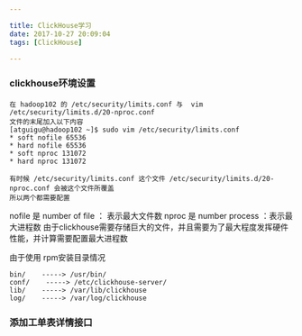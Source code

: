 ```yaml
---

title: ClickHouse学习
date: 2017-10-27 20:09:04
tags: [ClickHouse]

---
```


### clickhouse环境设置

```
在 hadoop102 的 /etc/security/limits.conf 与  vim /etc/security/limits.d/20-nproc.conf
文件的末尾加入以下内容
[atguigu@hadoop102 ~]$ sudo vim /etc/security/limits.conf
* soft nofile 65536
* hard nofile 65536
* soft nproc 131072
* hard nproc 131072

有时候 /etc/security/limits.conf 这个文件 /etc/security/limits.d/20-nproc.conf 会被这个文件所覆盖
所以两个都需要配置
```
nofile 是 number of file  ： 表示最大文件数
nproc  是 number  process  ：表示最大进程数
由于clickhouse需要存储巨大的文件，并且需要为了最大程度发挥硬件性能，并计算需要配置最大进程数


由于使用 rpm安装目录情况
```
bin/    -----> /usr/bin/
conf/    -----> /etc/clickhouse-server/
lib/    -----> /var/lib/clickhouse
log/    -----> /var/log/clickhouse
```





### 添加工单表详情接口

